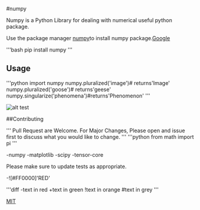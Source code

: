#numpy


Numpy is a Python Library for dealing with numerical useful python package.


Use the package manager [numpy](https://pip.pypa.io/en/stable/)to install numpy package.[Google](google.com)


'''bash
pip install numpy
'''


## Usage

'''python
import numpy
numpy.pluralized('image')# returns'Image'
numpy.pluralized('goose')# returns'geese'
numpy.singularize('phenomena')#returns'Phenomenon'
'''


![alt test](https://www.stellaandchewys.com/wp-content/uploads/maplechristmas.jpg)

##Contributing

'''
Pull Request are Welcome. For Major Changes, Please open and issue first to discuss what you would like to change.
'''
'''python
from math import pi
'''

-numpy
-matplotlib
-scipy
-tensor-core

Please make sure to update tests as appropriate.


-![#FF0000]'RED'

'''diff
-text in red
+text in green
!text in orange
#text in grey
'''


[MIT](https://choosealicense.com/licenses/mit/)
